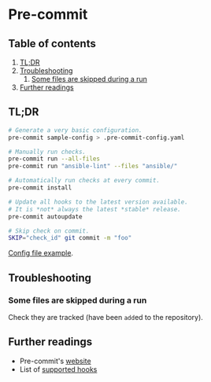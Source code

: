 # Pre-commit

## Table of contents <!-- omit in toc -->

1. [TL;DR](#tldr)
1. [Troubleshooting](#troubleshooting)
   1. [Some files are skipped during a run](#some-files-are-skipped-during-a-run)
1. [Further readings](#further-readings)

## TL;DR

```sh
# Generate a very basic configuration.
pre-commit sample-config > .pre-commit-config.yaml

# Manually run checks.
pre-commit run --all-files
pre-commit run "ansible-lint" --files "ansible/"

# Automatically run checks at every commit.
pre-commit install

# Update all hooks to the latest version available.
# It is *not* always the latest *stable* release.
pre-commit autoupdate

# Skip check on commit.
SKIP="check_id" git commit -m "foo"
```

[Config file example].

## Troubleshooting

### Some files are skipped during a run

Check they are tracked (have been `add`ed to the repository).

## Further readings

- Pre-commit's [website]
- List of [supported hooks]

<!--
  References
  -->

<!-- Upstream -->
[file types by extension]: https://github.com/pre-commit/identify/blob/main/identify/extensions.py
[supported hooks]: https://pre-commit.com/hooks.html
[website]: https://pre-commit.com

<!-- Files -->
[config file example]: ../examples/dotfiles/.pre-commit-config.yaml
